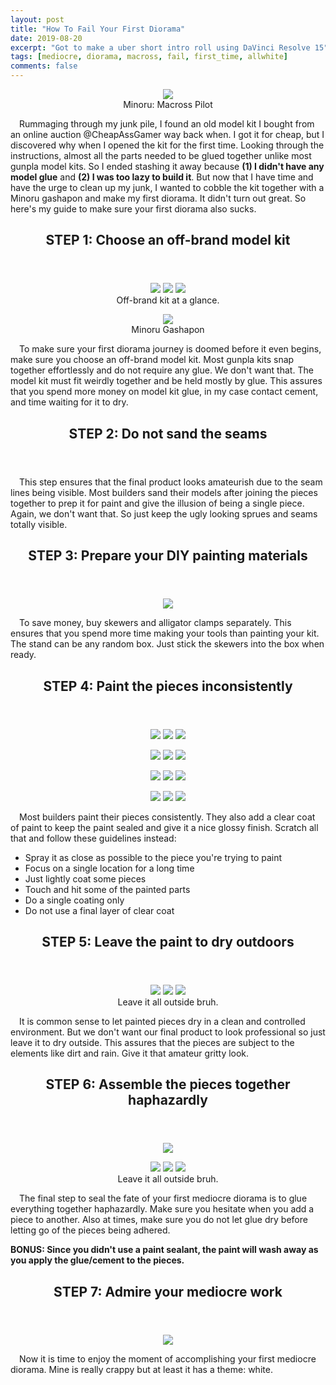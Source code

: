 ```yaml
---
layout: post
title: "How To Fail Your First Diorama"
date: 2019-08-20
excerpt: "Got to make a uber short intro roll using DaVinci Resolve 15"
tags: [mediocre, diorama, macross, fail, first_time, allwhite]
comments: false
---
```


<figure>
   <center>
	    <img src="/assets/img/2019-08-20/main.jpg">
      <figcaption align="center">Minoru: Macross Pilot</figcaption>
   </center>
</figure>

&ensp;&ensp;Rummaging through my junk pile, I found an old model kit I bought from an online auction @CheapAssGamer way back when. I got it for cheap, but I discovered why when I opened the kit for the first time. Looking through the instructions, almost all the parts needed to be glued together unlike most gunpla model kits. So I ended stashing it away because <b>(1) I didn't have any model glue</b> and <b>(2) I was too lazy to build it</b>. But now that I have time and have the urge to clean up my junk, I wanted to cobble the kit together with a Minoru gashapon and make my first diorama. It didn't turn out great. So here's my guide to make sure your first diorama also sucks.

<header>
  <h2> STEP 1: Choose an off-brand model kit</h2>
</header>

<figure class="third">
    <center>
	    <img src="/assets/img/2019-08-20/img1.jpg">
      <img src="/assets/img/2019-08-20/img3.jpg">
      <img src="/assets/img/2019-08-20/img4.jpg">
      <figcaption align="center">Off-brand kit at a glance.</figcaption>
    </center>
</figure> 
<figure>
   <center>
	    <img src="/assets/img/2019-08-20/img2.jpg">
      <figcaption align="center">Minoru Gashapon</figcaption>
   </center>
</figure>

&ensp;&ensp;To make sure your first diorama journey is doomed before it even begins, make sure you choose an off-brand model kit. Most gunpla kits snap together effortlessly and do not require any glue. We don't want that. The model kit must fit weirdly together and be held mostly by glue. This assures that you spend more money on model kit glue, in my case contact cement, and time waiting for it to dry.

<header>
  <h2> STEP 2: Do not sand the seams</h2>
</header>    

&ensp;&ensp;This step ensures that the final product looks amateurish due to the seam lines being visible. Most builders sand their models after joining the pieces together to prep it for paint and give the illusion of being a single piece. Again, we don't want that. So just keep the ugly looking sprues and seams totally visible.

<header>
  <h2> STEP 3: Prepare your DIY painting materials</h2>
</header>    

<figure>
   <center>
	    <img src="/assets/img/2019-08-20/paint_tools.jpg">
   </center>
</figure>

&ensp;&ensp;To save money, buy skewers and alligator clamps separately. This ensures that you spend more time making your tools than painting your kit. The stand can be any random box. Just stick the skewers into the box when ready.

<header>
  <h2> STEP 4: Paint the pieces inconsistently</h2>
</header>  

<figure class="third">
    <center>
	    <img src="/assets/img/2019-08-20/postpaint.jpg">
      <img src="/assets/img/2019-08-20/postpain1.jpg">
      <img src="/assets/img/2019-08-20/postpaint2.jpg">
    </center>
</figure>

<figure class="third">
    <center>
	    <img src="/assets/img/2019-08-20/postpaint3.jpg">
      <img src="/assets/img/2019-08-20/postpain5.jpg">
      <img src="/assets/img/2019-08-20/postpaint6.jpg">
    </center>
</figure>

<figure class="third">
    <center>
	    <img src="/assets/img/2019-08-20/postpaint7.jpg">
      <img src="/assets/img/2019-08-20/postpain18.jpg">
      <img src="/assets/img/2019-08-20/postpaint9.jpg">
    </center>
</figure>

<figure class="third">
    <center>
	    <img src="/assets/img/2019-08-20/postpaint10.jpg">
      <img src="/assets/img/2019-08-20/postpain111.jpg">
      <img src="/assets/img/2019-08-20/postpaint12.jpg">
    </center>
</figure>
&ensp;&ensp;Most builders paint their pieces consistently. They also add a clear coat of paint to keep the paint sealed and give it a nice glossy finish. Scratch all that and follow these guidelines instead:

<ul>
  <li>Spray it as close as possible to the piece you're trying to paint</li>
  <li>Focus on a single location for a long time</li>
  <li>Just lightly coat some pieces</b> </li>
  <li>Touch and hit some of the painted parts</b></li>
  <li>Do a single coating only</b></li>
  <li>Do not use a final layer of clear coat</b></li>
</ul>

<header>
  <h2> STEP 5: Leave the paint to dry outdoors</h2>
</header>   

<figure class="third">
    <center>
	    <img src="/assets/img/2019-08-20/paint_tree.jpg">
      <img src="/assets/img/2019-08-20/paint_tree3.jpg">
      <img src="/assets/img/2019-08-20/paint_tree4.jpg">
      <figcaption align="center">Leave it all outside bruh.</figcaption>
    </center>
</figure>

&ensp;&ensp;It is common sense to let painted pieces dry in a clean and controlled environment. But we don't want our final product to look professional so just leave it to dry outside. This assures that the pieces are subject to the elements like dirt and rain. Give it that amateur gritty look.

<header>
  <h2> STEP 6: Assemble the pieces together haphazardly</h2>
</header> 

<figure>
   <center>
	    <img src="/assets/img/2019-08-20/assemble4.jpg">
   </center>
</figure>

<figure class="third">
    <center>
	    <img src="/assets/img/2019-08-20/assemble1.jpg">
      <img src="/assets/img/2019-08-20/assemble2.jpg">
      <img src="/assets/img/2019-08-20/assemble3.jpg">
      <figcaption align="center">Leave it all outside bruh.</figcaption>
    </center>
</figure>

&ensp;&ensp;The final step to seal the fate of your first mediocre diorama is to glue everything together haphazardly. Make sure you hesitate when you add a piece to another. Also at times, make sure you do not let glue dry before letting go of the pieces being adhered. 

<b>BONUS: Since you didn't use a paint sealant, the paint will wash away as you apply the glue/cement to the pieces. </b> 

<header>
  <h2> STEP 7: Admire your mediocre work</h2>
</header> 

<figure>
   <center>
	    <img src="/assets/img/2019-08-20/last.jpg">
   </center>
</figure>

&ensp;&ensp;Now it is time to enjoy the moment of accomplishing your first mediocre diorama. Mine is really crappy but at least it has a theme: white.
